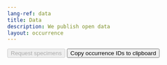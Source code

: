 ```yaml
---
lang-ref: data
title: Data
description: We publish open data
layout: occurrence
---
```

<script type="text/javascript" src="https://ajax.googleapis.com/ajax/libs/jquery/3.5.1/jquery.min.js"></script>

<div id="specimenDiv">
    <button id="requestIds" class="button is-primary" onclick="getIds(this.id)" disabled>Request specimens</button>
    <button id="copyIds" class="button is-primary" onclick="getIds(this.id)">Copy occurrence IDs to clipboard</button>
</div>

<script>
let filter;
window.onload = (event) => {
    let lastUrl = location.href;
    new MutationObserver(() => {
      const url = location.href;
      if (url !== lastUrl) {
        lastUrl = url;
        onUrlChange();
      }
    }).observe(document, {subtree: true, childList: true});
    onUrlChange();
};

function onUrlChange() {
  updateGetIdButtons();
}
</script>